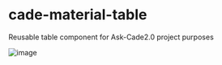 # cade-material-table

Reusable table component for Ask-Cade2.0 project purposes

![image](https://github.com/klindic/cade-material-table/assets/47989790/81df40f5-cb7f-480d-9c01-3a2b072f4fc4)
